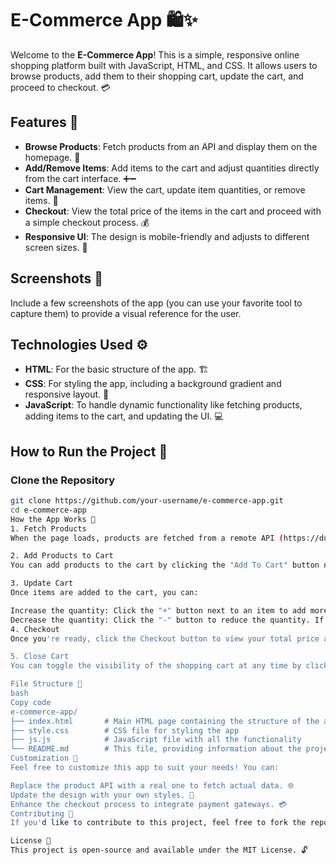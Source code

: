 # E-Commerce App 🛍️✨

Welcome to the **E-Commerce App**! This is a simple, responsive online shopping platform built with JavaScript, HTML, and CSS. It allows users to browse products, add them to their shopping cart, update the cart, and proceed to checkout. 💳

## Features 🌟

- **Browse Products**: Fetch products from an API and display them on the homepage. 🛒
- **Add/Remove Items**: Add items to the cart and adjust quantities directly from the cart interface. ➕➖
- **Cart Management**: View the cart, update item quantities, or remove items. 🧳
- **Checkout**: View the total price of the items in the cart and proceed with a simple checkout process. 💰
- **Responsive UI**: The design is mobile-friendly and adjusts to different screen sizes. 📱

## Screenshots 📸

Include a few screenshots of the app (you can use your favorite tool to capture them) to provide a visual reference for the user.

## Technologies Used ⚙️

- **HTML**: For the basic structure of the app. 🏗️
- **CSS**: For styling the app, including a background gradient and responsive layout. 🎨
- **JavaScript**: To handle dynamic functionality like fetching products, adding items to the cart, and updating the UI. 💻

## How to Run the Project 🚀

### Clone the Repository

```bash
git clone https://github.com/your-username/e-commerce-app.git
cd e-commerce-app
How the App Works 🔧
1. Fetch Products
When the page loads, products are fetched from a remote API (https://dummyjson.com/products) and displayed in a product list. 📦

2. Add Products to Cart
You can add products to the cart by clicking the "Add To Cart" button next to each product. The cart will be updated accordingly. 🛍️

3. Update Cart
Once items are added to the cart, you can:

Increase the quantity: Click the "+" button next to an item to add more. ➕
Decrease the quantity: Click the "-" button to reduce the quantity. If the quantity reaches zero, the item is removed from the cart. ➖
4. Checkout
Once you're ready, click the Checkout button to view your total price and confirm your purchase. 🏁

5. Close Cart
You can toggle the visibility of the shopping cart at any time by clicking on the cart icon at the top-right of the page. 🛒❌

File Structure 📁
bash
Copy code
e-commerce-app/
├── index.html       # Main HTML page containing the structure of the app
├── style.css        # CSS file for styling the app
├── js.js            # JavaScript file with all the functionality
└── README.md        # This file, providing information about the project
Customization 🎨
Feel free to customize this app to suit your needs! You can:

Replace the product API with a real one to fetch actual data. 🌐
Update the design with your own styles. 🎨
Enhance the checkout process to integrate payment gateways. 💳
Contributing 🤝
If you'd like to contribute to this project, feel free to fork the repository and create a pull request. Contributions are always welcome! 🚀

License 📜
This project is open-source and available under the MIT License. 🔓
